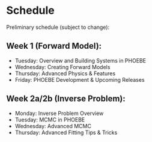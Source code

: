 # Schedule

Preliminary schedule (subject to change):

## Week 1 (Forward Model):

* Tuesday: Overview and Building Systems in PHOEBE
* Wednesday: Creating Forward Models
* Thursday: Advanced Physics & Features
* Friday: PHOEBE Development & Upcoming Releases

## Week 2a/2b (Inverse Problem):

* Monday: Inverse Problem Overview
* Tuesday: MCMC in PHOEBE
* Wednesday: Advanced MCMC
* Thursday: Advanced Fitting Tips & Tricks
